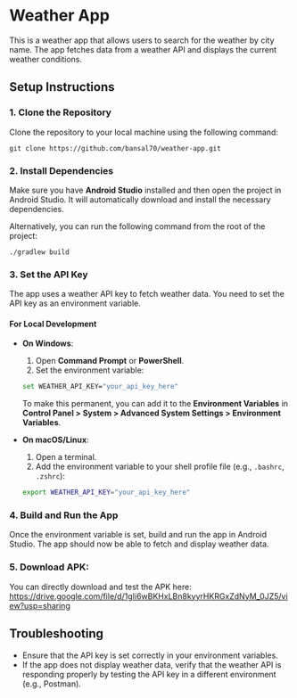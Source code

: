 
# Weather App

This is a weather app that allows users to search for the weather by city name. The app fetches data from a weather API and displays the current weather conditions.

## Setup Instructions

### 1. Clone the Repository
Clone the repository to your local machine using the following command:

```
git clone https://github.com/bansal70/weather-app.git
```

### 2. Install Dependencies
Make sure you have **Android Studio** installed and then open the project in Android Studio. It will automatically download and install the necessary dependencies.

Alternatively, you can run the following command from the root of the project:

```
./gradlew build
```

### 3. Set the API Key

The app uses a weather API key to fetch weather data. You need to set the API key as an environment variable.

#### **For Local Development**

- **On Windows**:
  1. Open **Command Prompt** or **PowerShell**.
  2. Set the environment variable:
  
  ```bash
  set WEATHER_API_KEY="your_api_key_here"
  ```

  To make this permanent, you can add it to the **Environment Variables** in **Control Panel > System > Advanced System Settings > Environment Variables**.

- **On macOS/Linux**:
  1. Open a terminal.
  2. Add the environment variable to your shell profile file (e.g., `.bashrc`, `.zshrc`):

  ```bash
  export WEATHER_API_KEY="your_api_key_here"
  ```

### 4. Build and Run the App
Once the environment variable is set, build and run the app in Android Studio. The app should now be able to fetch and display weather data.

### 5. Download APK:
You can directly download and test the APK here: https://drive.google.com/file/d/1gIi6wBKHxLBn8kyyrHKRGxZdNyM_0JZ5/view?usp=sharing

## Troubleshooting

- Ensure that the API key is set correctly in your environment variables.
- If the app does not display weather data, verify that the weather API is responding properly by testing the API key in a different environment (e.g., Postman).

